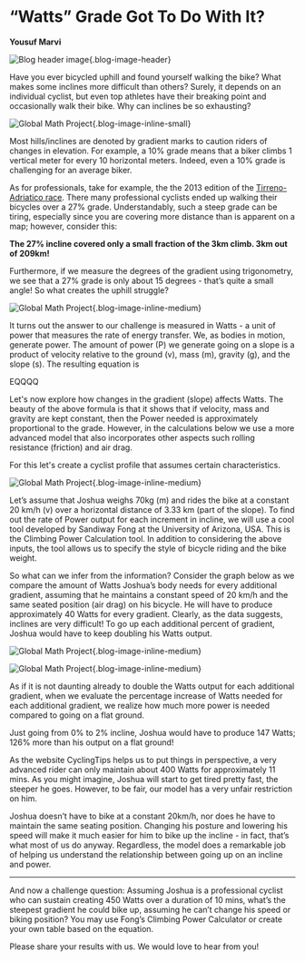 # “Watts” Grade Got To Do With It?

**Yousuf Marvi**

![Blog header image](https://es-app.com/assets/aXX32f.jpg){.blog-image-header}

Have you ever bicycled uphill and found yourself walking the bike? What makes some inclines more difficult than others? Surely, it depends on an individual cyclist, but even top athletes have their breaking point and occasionally walk their bike. Why can inclines be so exhausting?

![Global Math Project](https://es-app.com/blog-assets/10percentClimb.png){.blog-image-inline-small}

Most hills/inclines are denoted by gradient marks to caution riders of changes in elevation. For example, a 10% grade means that a biker climbs 1 vertical meter for every 10 horizontal meters. Indeed, even a 10% grade is challenging for an average biker.

As for professionals, take for example, the the 2013 edition of the [Tirreno-Adriatico race](https://en.wikipedia.org/wiki/Tirreno%E2%80%93Adriatico). There many professional cyclists ended up walking their bicycles over a 27% grade. Understandably, such a steep grade can be tiring, especially since you are covering more distance than is apparent on a map; however,  consider this:

**The 27% incline covered only a small fraction of the 3km climb.
3km out of 209km!**

Furthermore, if we measure the degrees of the gradient using trigonometry, we see that a 27% grade is only about 15 degrees - that’s quite a small angle! So what creates the uphill struggle?

![Global Math Project](https://es-app.com/blog-assets/waatTriangle.png){.blog-image-inline-medium}



It turns out the answer to our challenge is measured in Watts - a unit of power that measures the rate of energy transfer. We, as bodies in motion, generate power. The amount of power (P) we generate going on a slope is a product of velocity relative to the ground (v), mass (m), gravity (g), and the slope (s). The resulting equation is

EQQQQ

Let's now explore how changes in the gradient (slope) affects Watts. The beauty of the above formula is that it shows that if velocity, mass and gravity are kept constant, then the Power needed is approximately proportional to the grade. However, in the calculations below we use a more advanced model that also incorporates other aspects such rolling resistance (friction) and air drag.

For this let's create a cyclist profile that assumes certain characteristics.

![Global Math Project](https://es-app.com/blog-assets/waatsNaz.jpg){.blog-image-inline-medium}

Let’s assume that Joshua weighs 70kg (m) and rides the bike at a constant 20 km/h (v) over a horizontal distance of 3.33 km (part of the slope). To find out the rate of Power output for each increment in incline, we will use a cool tool developed by Sandiway Fong at the University of Arizona, USA. This is the Climbing Power Calculation tool. In addition to considering the above inputs, the tool allows us to specify the style of bicycle riding and the bike weight. 

 

So what can we infer from the information? Consider the graph below as we compare the amount of Watts Joshua’s body needs for every additional gradient, assuming that he maintains a constant speed of 20 km/h and the same seated position (air drag) on his bicycle. He will have to produce approximately 40 Watts for every gradient. Clearly, as the data suggests, inclines are very difficult! To go up each additional percent of gradient, Joshua would have to keep doubling his Watts output.

![Global Math Project](https://es-app.com/blog-assets/waatGraph.png){.blog-image-inline-medium}

![Global Math Project](https://es-app.com/blog-assets/waatTable3.png){.blog-image-inline-medium}

As if it is not daunting already to double the Watts output for each additional gradient, when we evaluate the percentage increase of Watts needed for each additional gradient, we realize how much more power is needed compared to going on a flat ground. 

 
Just going from 0%  to 2% incline, Joshua would have to produce 147 Watts;
126% more than his output on a flat ground! 


As the website CyclingTips helps us to put things in perspective, a very advanced rider can only maintain about 400 Watts for approximately 11 mins. As you might imagine, Joshua will start to get tired pretty fast, the steeper he goes. However, to be fair, our model has a very unfair restriction on him.

 

Joshua doesn’t have to bike at a constant 20km/h, nor does he have to maintain the same seating position. Changing his posture and lowering his speed will make it much easier for him to bike up the incline - in fact, that’s what most of us do anyway. Regardless, the model does a remarkable job of helping us understand the relationship between going up on an incline and power. 

---

And now a challenge question: Assuming Joshua is a professional cyclist who can sustain creating 450 Watts over a duration of 10 mins, what’s the steepest gradient he could bike up, assuming he can’t change his speed or biking position? You may use Fong’s Climbing Power Calculator or create your own table based on the equation. 

Please share your results with us. We would love to hear from you! 